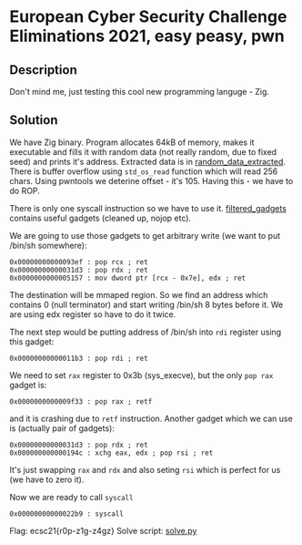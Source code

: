 # European Cyber Security Challenge Eliminations 2021, easy peasy, pwn

## Description
Don't mind me, just testing this cool new programming languge - Zig.

## Solution
We have Zig binary. 
Program allocates 64kB of memory, makes it executable and fills it with random data (not really random, due to fixed seed) and prints it's address. Extracted data is in [random_data_extracted](./random_data_extracted).
There is buffer overflow using `std_os_read` function which will read 256 chars. Using pwntools we deterine offset - it's 105. Having this - we have to do ROP.

There is only one syscall instruction so we have to use it. [filtered_gadgets](./filtered_gadgets.txt) contains useful gadgets (cleaned up, nojop etc).

We are going to use those gadgets to get arbitrary write (we want to put /bin/sh somewhere):
```
0x00000000000093ef : pop rcx ; ret
0x00000000000031d3 : pop rdx ; ret
0x0000000000005157 : mov dword ptr [rcx - 0x7e], edx ; ret
```

The destination will be mmaped region. So we find an address which contains 0 (null terminator) and start writing /bin/sh 8 bytes before it. We are using edx register so have to do it twice.

The next step would be putting address of /bin/sh into `rdi` register using this gadget:
```
0x00000000000011b3 : pop rdi ; ret
```

We need to set `rax` register to 0x3b (sys_execve), but the only `pop rax` gadget is:
```
0x0000000000009f33 : pop rax ; retf
```
and it is crashing due to `retf` instruction. Another gadget which we can use is (actually pair of gadgets):
```
0x00000000000031d3 : pop rdx ; ret
0x000000000000194c : xchg eax, edx ; pop rsi ; ret
```

It's just swapping `rax` and `rdx` and also seting `rsi` which is perfect for us (we have to zero it).

Now we are ready to call `syscall`
```
0x00000000000022b9 : syscall
```

Flag: ecsc21{r0p-z1g-z4gz}
Solve script: [solve.py](./solve.py)
